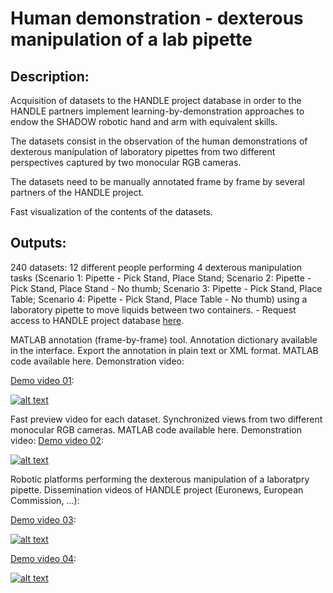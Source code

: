 # Human demonstration - dexterous manipulation of a lab pipette

## Description:

Acquisition of datasets to the HANDLE project database in order to the HANDLE partners implement learning-by-demonstration approaches to endow the SHADOW robotic hand and arm with equivalent skills.

The datasets consist in the observation of the human demonstrations of dexterous manipulation of laboratory pipettes from two different perspectives captured by two monocular RGB cameras.

The datasets need to be manually annotated frame by frame by several partners of the HANDLE project.

Fast visualization of the contents of the datasets.



## Outputs: 

240 datasets: 12 different people performing 4 dexterous manipulation tasks (Scenario 1: Pipette - Pick Stand, Place Stand; Scenario 2: Pipette - Pick Stand, Place Stand - No thumb; Scenario 3: Pipette - Pick Stand, Place Table; Scenario 4: Pipette - Pick Stand, Place Table - No thumb) using a laboratory pipette to move liquids between two containers. - Request access to HANDLE project database [here](http://mrl.isr.uc.pt/experimentaldata/datasets/handle/index.php?do=5856).

MATLAB annotation (frame-by-frame) tool. Annotation dictionary available in the interface. Export the annotation in plain text or XML format. MATLAB code available here. Demonstration video: 

[Demo video 01](5XX0nrqk3C8):

[![alt text](https://img.youtube.com/vi/5XX0nrqk3C8/0.jpg)](https://www.youtube.com/watch?v=5XX0nrqk3C8)

 Fast preview video for each dataset. Synchronized views from two different monocular RGB cameras. MATLAB code available here. Demonstration video: 
[Demo video 02](https://youtu.be/zio5ZA43Now):

[![alt text](https://img.youtube.com/vi/zio5ZA43Now/0.jpg)](https://youtu.be/zio5ZA43Now)

Robotic platforms performing the dexterous manipulation of a laboratpry pipette. Dissemination videos of HANDLE project (Euronews, European Commission, ...): 

[Demo video 03](https://youtu.be/XSw5QVdzGW4):

[![alt text](https://img.youtube.com/vi/XSw5QVdzGW4/0.jpg)](https://youtu.be/XSw5QVdzGW4)

[Demo video 04](https://youtu.be/XSw5QVdzGW4):

[![alt text](https://img.youtube.com/vi/XSw5QVdzGW4/0.jpg)](https://youtu.be/XSw5QVdzGW4)



